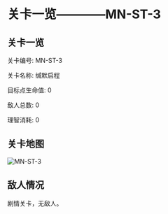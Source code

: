 # 关卡一览————MN-ST-3


## 关卡一览

关卡编号: MN-ST-3

关卡名称: 缄默启程

目标点生命值: 0

敌人总数: 0

理智消耗: 0


## 关卡地图
![MN-ST-3](./oprMap/MN-ST-3.png)

## 敌人情况

剧情关卡，无敌人。


